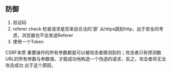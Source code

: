 

## 防御
1. 验证码
2. referer check 检查请求是否来自合法的’源'
从https跳到http，出于安全的考虑，浏览器也不会发送Referer
3. 使用一个Token

CSRF本质
重要操作的所有参数都是可以被攻击者猜测到的；攻击者只有预测数URL的所有参数与参数值，才能成功地构造一个伪造的请求，反之，攻击者将无法攻击成功
出于这个原因， 